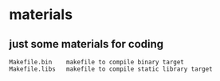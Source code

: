 materials
=========

just some materials for coding
---------
    Makefile.bin    makefile to compile binary target
    Makefile.libs   makefile to compile static library target
